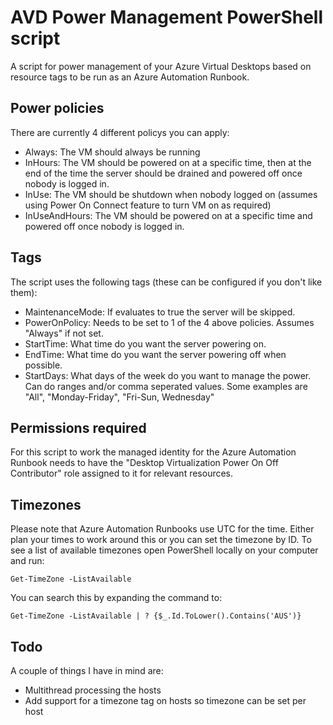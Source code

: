 # AVD Power Management PowerShell script
A script for power management of your Azure Virtual Desktops based on resource tags to be run as an Azure Automation Runbook.

## Power policies
There are currently 4 different policys you can apply:
- Always: The VM should always be running
- InHours: The VM should be powered on at a specific time, then at the end of the time the server should be drained and powered off once nobody is logged in.
- InUse: The VM should be shutdown when nobody logged on (assumes using Power On Connect feature to turn VM on as required)
- InUseAndHours: The VM should be powered on at a specific time and powered off once nobody is logged in.

## Tags
The script uses the following tags (these can be configured if you don't like them):
- MaintenanceMode: If evaluates to true the server will be skipped.
- PowerOnPolicy: Needs to be set to 1 of the 4 above policies. Assumes "Always" if not set.
- StartTime: What time do you want the server powering on. 
- EndTime: What time do you want the server powering off when possible.
- StartDays: What days of the week do you want to manage the power. Can do ranges and/or comma seperated values. Some examples are "All", "Monday-Friday", "Fri-Sun, Wednesday"

## Permissions required
For this script to work the managed identity for the Azure Automation Runbook needs to have the "Desktop Virtualization Power On Off Contributor" role assigned to it for relevant resources.

## Timezones
Please note that Azure Automation Runbooks use UTC for the time. Either plan your times to work around this or you can set the timezone by ID. To see a list of available timezones open PowerShell locally on your computer and run:
```
Get-TimeZone -ListAvailable
```
You can search this by expanding the command to:
```
Get-TimeZone -ListAvailable | ? {$_.Id.ToLower().Contains('AUS')}
```

## Todo
A couple of things I have in mind are:
- Multithread processing the hosts
- Add support for a timezone tag on hosts so timezone can be set per host